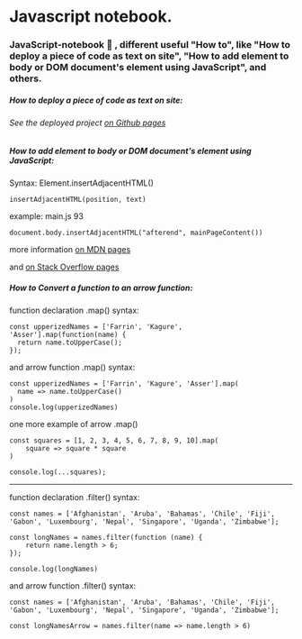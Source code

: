 # Javascript notebook.

### JavaScript-notebook :notebook: , different useful "How to", like "How to deploy a piece of code as text on site", "How to add element to body or DOM document's element using JavaScript", and others.

##### How to deploy a piece of code as text on site:

###### See the deployed project [on Github pages](https://hacking-nassa-with-html.github.io/javascript-notebook)

##### How to add element to body or DOM document's element using JavaScript:

Syntax: Element.insertAdjacentHTML() 

```
insertAdjacentHTML(position, text)
```

example: main.js 93

```
document.body.insertAdjacentHTML("afterend", mainPageContent())
```

more information [on MDN pages](https://developer.mozilla.org/en-US/docs/Web/API/Element/insertAdjacentHTML)

and [on Stack Overflow pages](https://stackoverflow.com/questions/15741006/adding-div-element-to-body-or-document-in-javascript)


##### How to Convert a function to an arrow function:

function declaration .map() syntax:

```
const upperizedNames = ['Farrin', 'Kagure', 'Asser'].map(function(name) { 
  return name.toUpperCase();
});
```

and arrow function .map() syntax:

```
const upperizedNames = ['Farrin', 'Kagure', 'Asser'].map(
  name => name.toUpperCase()
)
console.log(upperizedNames)
```

one more example of arrow .map()

```
const squares = [1, 2, 3, 4, 5, 6, 7, 8, 9, 10].map(
    square => square * square
)

console.log(...squares);
```

---

function declaration .filter() syntax:

```
const names = ['Afghanistan', 'Aruba', 'Bahamas', 'Chile', 'Fiji', 'Gabon', 'Luxembourg', 'Nepal', 'Singapore', 'Uganda', 'Zimbabwe'];

const longNames = names.filter(function (name) {
    return name.length > 6;
});

console.log(longNames)
```

and arrow function .filter() syntax:

```
const names = ['Afghanistan', 'Aruba', 'Bahamas', 'Chile', 'Fiji', 'Gabon', 'Luxembourg', 'Nepal', 'Singapore', 'Uganda', 'Zimbabwe'];

const longNamesArrow = names.filter(name => name.length > 6)
```


